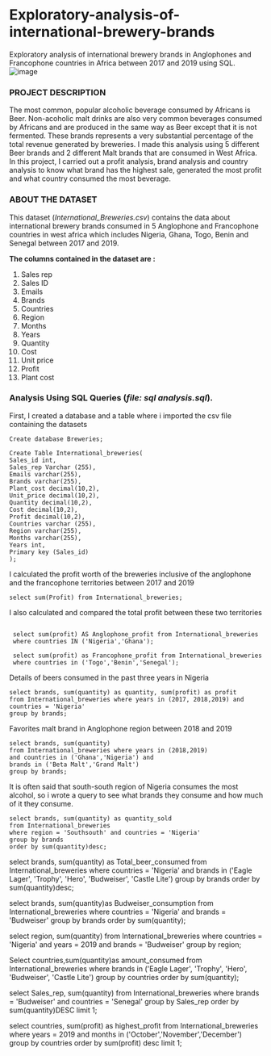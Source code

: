 # Exploratory-analysis-of-international-brewery-brands
Exploratory analysis of international brewery brands in Anglophones and Francophone countries in Africa between 2017 and 2019 using SQL.
![image](https://nairametrics.com/wp-content/uploads/2022/05/International-Breweries.png)


### PROJECT DESCRIPTION

The most common, popular alcoholic beverage consumed by Africans is Beer. Non-acoholic malt drinks are also very common beverages consumed by Africans and are produced in the same way as Beer except that it is not fermented. These brands represents a very substantial percentage of the total revenue generated by breweries. I made this analysis using 5 different Beer brands and 2 different Malt brands that are consumed in West Africa. 
In this project, I carried out a profit analysis, brand analysis and country analysis to know what brand has the highest sale, generated the most profit and what country consumed the most beverage.




### ABOUT THE DATASET
This dataset (*International_Breweries.csv*) contains the data about international brewery brands consumed in 5 Anglophone and Francophone countries in west africa which includes Nigeria, Ghana, Togo, Benin and Senegal between 2017 and 2019.

**The columns contained in the dataset are :**
1. Sales rep
2. Sales ID
3. Emails
4. Brands
5. Countries
6. Region
7. Months
8. Years
9. Quantity
10. Cost
11. Unit price
12. Profit
13. Plant cost

### Analysis Using SQL Queries (*file: sql analysis.sql*).

First, I created a database and a table where i imported the csv file containing the datasets
```
Create database Breweries;

Create Table International_breweries(
Sales_id int,
Sales_rep Varchar (255),
Emails varchar(255),
Brands varchar(255),
Plant_cost decimal(10,2),
Unit_price decimal(10,2),
Quantity decimal(10,2),
Cost decimal(10,2),
Profit decimal(10,2),
Countries varchar (255),
Region varchar(255),
Months varchar(255),
Years int,
Primary key (Sales_id)
);
```
I calculated the profit worth of the breweries inclusive of the anglophone and the francophone territories between 2017 and 2019

```
select sum(Profit) from International_breweries;

```
I also calculated and compared the total profit between these two territories 
```
 
 select sum(profit) AS Anglophone_profit from International_breweries
 where countries IN ('Nigeria','Ghana');
 
 select sum(profit) as Francophone_profit from International_breweries
 where countries in ('Togo','Benin','Senegal');
```
Details of beers consumed in the past three years in Nigeria
```
select brands, sum(quantity) as quantity, sum(profit) as profit
from International_breweries where years in (2017, 2018,2019) and 
countries = 'Nigeria'
group by brands;

```
Favorites malt brand in Anglophone region between 2018 and 2019
```
select brands, sum(quantity) 
from International_breweries where years in (2018,2019)
and countries in ('Ghana','Nigeria') and 
brands in ('Beta Malt','Grand Malt')
group by brands;
```
It is often said that south-south region of Nigeria consumes the most alcohol, so i wrote a query to see what brands they consume and how much of it they consume.
```
select brands, sum(quantity) as quantity_sold
from International_breweries
where region = 'Southsouth' and countries = 'Nigeria'
group by brands
order by sum(quantity)desc;
```
select brands, sum(quantity) as Total_beer_consumed
from International_breweries
where countries = 'Nigeria' and 
brands in ('Eagle Lager', 'Trophy', 'Hero', 'Budweiser', 'Castle Lite')
group by brands
order by sum(quantity)desc;

select brands, sum(quantity)as Budweiser_consumption
from International_breweries
where countries = 'Nigeria' and brands = 'Budweiser'
group by brands
order by sum(quantity);

select region, sum(quantity)
from International_breweries
where countries = 'Nigeria' and years = 2019 and brands = 'Budweiser'
group by region;

Select countries,sum(quantity)as amount_consumed
from International_breweries
where brands in ('Eagle Lager', 'Trophy', 'Hero', 'Budweiser', 'Castle Lite')
group by countries
order by sum(quantity);

select Sales_rep, sum(quantity) 
from International_breweries
where brands = 'Budweiser' and countries = 'Senegal'
group by Sales_rep
order by sum(quantity)DESC
limit 1;

select countries, sum(profit) as highest_profit
from International_breweries
where years = 2019 and months in ('October','November','December')
group by countries
order by sum(profit) desc
limit 1;

```

